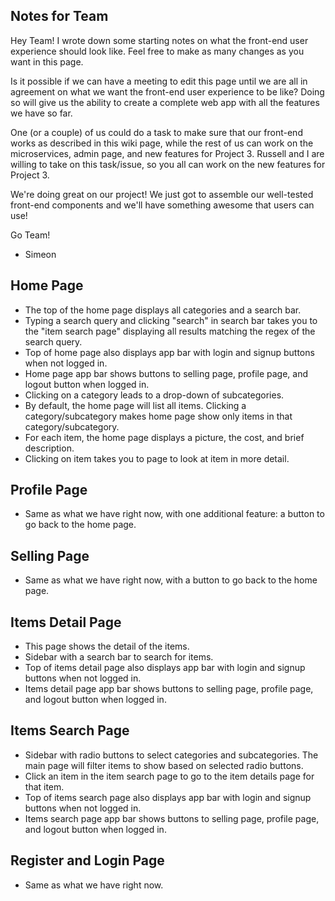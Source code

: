 ## Notes for Team

Hey Team! I wrote down some starting notes on what the front-end user experience should look like.
Feel free to make as many changes as you want in this page.

Is it possible if we can have a meeting to edit this page until we are all in agreement
on what we want the front-end user experience to be like? Doing so will give us the ability
to create a complete web app with all the features we have so far.

One (or a couple) of us could do a task to make sure that
our front-end works as described in this wiki page, while the rest
of us can work on the microservices, admin page, and new features for Project 3. Russell and I are willing
to take on this task/issue, so you all can work on the new features for Project 3.

We're doing great on our project! We just got to assemble our well-tested front-end components
and we'll have something awesome that users can use! 

Go Team! 

- Simeon

## Home Page

* The top of the home page displays all categories and a search bar.
* Typing a search query and clicking "search" in search bar takes you to the "item search page"
  displaying all results matching the regex of the search query. 
* Top of home page also displays app bar with login and signup buttons when not logged in.
* Home page app bar shows buttons to selling page, profile page, and logout button when logged in.
* Clicking on a category leads to a drop-down of subcategories.
* By default, the home page will list all items. Clicking a category/subcategory
makes home page show only items in that category/subcategory.
* For each item, the home page displays a picture, the cost, and brief description.
* Clicking on item takes you to page to look at item in more detail.

## Profile Page

* Same as what we have right now, with one additional feature: a button to go
back to the home page.

## Selling Page

* Same as what we have right now, with a button to go back
to the home page.


## Items Detail Page

* This page shows the detail of the items.
* Sidebar with a search bar to search for items. 
* Top of items detail page also displays app bar with login and signup buttons when not logged in.
* Items detail page app bar shows buttons to selling page, profile page, and logout button when logged in.

## Items Search Page

* Sidebar with radio buttons to select categories and subcategories. The main page will filter items
to show based on selected radio buttons.
* Click an item in the item search page to go to the item details page for that item.
* Top of items search page also displays app bar with login and signup buttons when not logged in.
* Items search page app bar shows buttons to selling page, profile page, and logout button when logged in.


## Register and Login Page

* Same as what we have right now.




